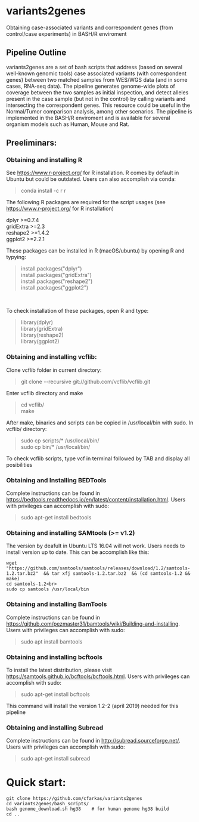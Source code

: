 # variants2genes
Obtaining case-associated variants and correspondent genes (from control/case experiments) in BASH/R enviroment

## Pipeline Outline

variants2genes are a set of bash scripts that address (based on several well-known genomic tools) case associated variants (with correspondent genes) 
between two matched samples from WES/WGS data (and in some cases, RNA-seq data). The pipeline generates genome-wide plots of coverage between the two samples as initial inspection, and detect alleles present in the case sample (but not in the control) by calling variants and intersecting the correspondent genes. This resource could be useful in the Normal/Tumor comparison analysis, among other scenarios.
The pipeline is implemented in the BASH/R enviroment and is available for several organism models such as Human, Mouse and Rat.

## Preeliminars:
### Obtaining and installing R
See https://www.r-project.org/ for R installation. R comes by default in Ubuntu but could be outdated. Users can also accomplish via conda:

>conda install -c r r 

The following R packages are required for the script usages (see https://www.r-project.org/ for R installation)

dplyr >=0.7.4       
gridExtra >=2.3     
reshape2 >=1.4.2    
ggplot2 >=2.2.1 

These packages can be installed in R (macOS/ubuntu) by opening R and typying:
>install.packages("dplyr")<br/>install.packages("gridExtra")<br/>install.packages("reshape2")<br/>install.packages("ggplot2")
<br/>

To check installation of these packages, open R and type:

>library(dplyr)<br/>library(gridExtra)<br/>library(reshape2)<br/>library(ggplot2)<br/>

### Obtaining and installing vcflib:
Clone vcflib folder in current directory:
>git clone --recursive git://github.com/vcflib/vcflib.git

Enter vcflib directory and make
>cd vcflib/<br/>make   

After make, binaries and scripts can be copied in /usr/local/bin with sudo. In vcflib/ directory:

>sudo cp scripts/* /usr/local/bin/<br/>sudo cp bin/* /usr/local/bin/

To check vcflib scripts, type vcf in terminal followed by TAB and display all posibilities

### Obtaining and Installing BEDTools
Complete instructions can be found in https://bedtools.readthedocs.io/en/latest/content/installation.html. Users with privileges can accomplish with sudo: 

>sudo apt-get install bedtools

### Obtaining and installing SAMtools (>= v1.2)
The version by deafult in Ubuntu LTS 16.04 will not work. Users needs to install version up to date. This can be accomplish like this:
```
wget  "https://github.com/samtools/samtools/releases/download/1.2/samtools-1.2.tar.bz2"  && tar xfj samtools-1.2.tar.bz2  && (cd samtools-1.2 && make)
cd samtools-1.2<br>
sudo cp samtools /usr/local/bin
```

### Obtaining and installing BamTools
Complete instructions can be found in https://github.com/pezmaster31/bamtools/wiki/Building-and-installing. Users with privileges can accomplish with sudo: 

>sudo apt install bamtools

### Obtaining and installing bcftools
To install the latest distribution, please visit https://samtools.github.io/bcftools/bcftools.html. Users with privileges can accomplish with sudo: 

>sudo apt-get install bcftools  

This command will install the version 1.2-2 (april 2019) needed for this pipeline

### Obtaining and installing Subread
Complete instructions can be found in http://subread.sourceforge.net/. Users with privileges can accomplish with sudo: 

>sudo apt-get install subread

# Quick start:
```
git clone https://github.com/cfarkas/variants2genes
cd variants2genes/bash_scripts/
bash genome_download.sh hg38    # for human genome hg38 build
cd ..

```
